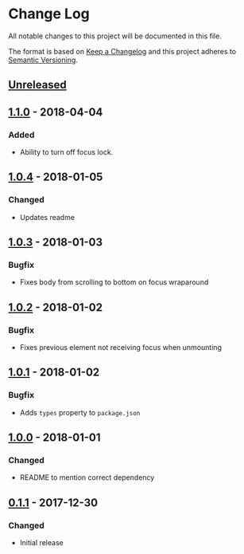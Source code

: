 # Change Log

All notable changes to this project will be documented in this file.

The format is based on [Keep a Changelog](http://keepachangelog.com/)
and this project adheres to [Semantic Versioning](http://semver.org/).

## [Unreleased][]

## [1.1.0][] - 2018-04-04

### Added

* Ability to turn off focus lock.

## [1.0.4][] - 2018-01-05

### Changed

* Updates readme

## [1.0.3][] - 2018-01-03

### Bugfix

* Fixes body from scrolling to bottom on focus wraparound

## [1.0.2][] - 2018-01-02

### Bugfix

* Fixes previous element not receiving focus when unmounting

## [1.0.1][] - 2018-01-02

### Bugfix

* Adds `types` property to `package.json`

## [1.0.0][] - 2018-01-01

### Changed

* README to mention correct dependency

## [0.1.1][] - 2017-12-30

### Changed

* Initial release

<!-- prettier-ignore -->
[Unreleased]: https://github.com/madou/react-simple-modal/compare/v1.1.0...HEAD
[1.1.0]: https://github.com/madou/react-simple-modal/compare/v1.0.4...v1.1.0
[1.0.4]: https://github.com/madou/react-simple-modal/compare/v1.0.3...v1.0.4
[1.0.3]: https://github.com/madou/react-simple-modal/compare/v1.0.2...v1.0.3
[1.0.2]: https://github.com/madou/react-simple-modal/compare/v1.0.1...v1.0.2
[1.0.1]: https://github.com/madou/react-simple-modal/compare/v1.0.0...v1.0.1
[1.0.0]: https://github.com/madou/react-simple-modal/compare/v0.1.1...v1.0.0
[0.1.1]: https://github.com/madou/react-simple-modal/tree/v0.1.1

